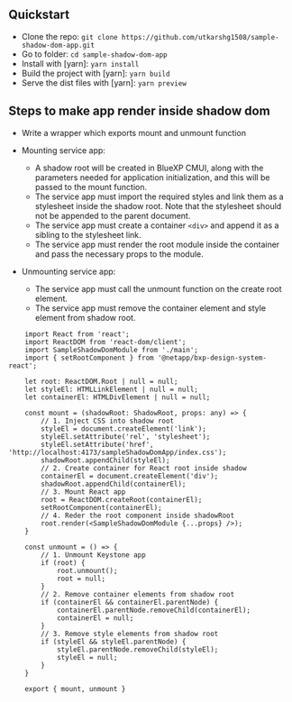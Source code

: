 ## Quickstart

- Clone the repo: `git clone https://github.com/utkarshg1508/sample-shadow-dom-app.git`
- Go to folder: `cd sample-shadow-dom-app`
- Install with [yarn]: `yarn install`
- Build the project with [yarn]: `yarn build`
- Serve the dist files with [yarn]: `yarn preview`



## Steps to make app render inside shadow dom
- Write a wrapper which exports mount and unmount function
- Mounting service app:
    - A shadow root will be created in BlueXP CMUI, along with the parameters needed for application initialization, and this will be passed to the mount function.
    - The service app must import the required styles and link them as a stylesheet inside the shadow root. Note that the stylesheet should not be appended to the parent document.
    - The service app must create a container `<div>` and append it as a sibling to the stylesheet link.
    - The service app must render the root module inside the container and pass the necessary props to the module.

- Unmounting service app:
    - The service app must call the unmount function on the create root element.
    - The service app must remove the container element and style element from shadow root.

```
    import React from 'react';
    import ReactDOM from 'react-dom/client';
    import SampleShadowDomModule from './main';
    import { setRootComponent } from '@netapp/bxp-design-system-react';

    let root: ReactDOM.Root | null = null;
    let styleEl: HTMLLinkElement | null = null;
    let containerEl: HTMLDivElement | null = null;

    const mount = (shadowRoot: ShadowRoot, props: any) => {
        // 1. Inject CSS into shadow root
        styleEl = document.createElement('link');
        styleEl.setAttribute('rel', 'stylesheet');
        styleEl.setAttribute('href', 'http://localhost:4173/sampleShadowDomApp/index.css');
        shadowRoot.appendChild(styleEl);
        // 2. Create container for React root inside shadow
        containerEl = document.createElement('div');
        shadowRoot.appendChild(containerEl);
        // 3. Mount React app
        root = ReactDOM.createRoot(containerEl);
        setRootComponent(containerEl);
        // 4. Reder the root component inside shadowRoot
        root.render(<SampleShadowDomModule {...props} />);
    }

    const unmount = () => {
        // 1. Unmount Keystone app
        if (root) {
            root.unmount();
            root = null;
        }
        // 2. Remove container elements from shadow root
        if (containerEl && containerEl.parentNode) {
            containerEl.parentNode.removeChild(containerEl);
            containerEl = null;
        }
        // 3. Remove style elements from shadow root
        if (styleEl && styleEl.parentNode) {
            styleEl.parentNode.removeChild(styleEl);
            styleEl = null;
        }
    }

    export { mount, unmount }
```